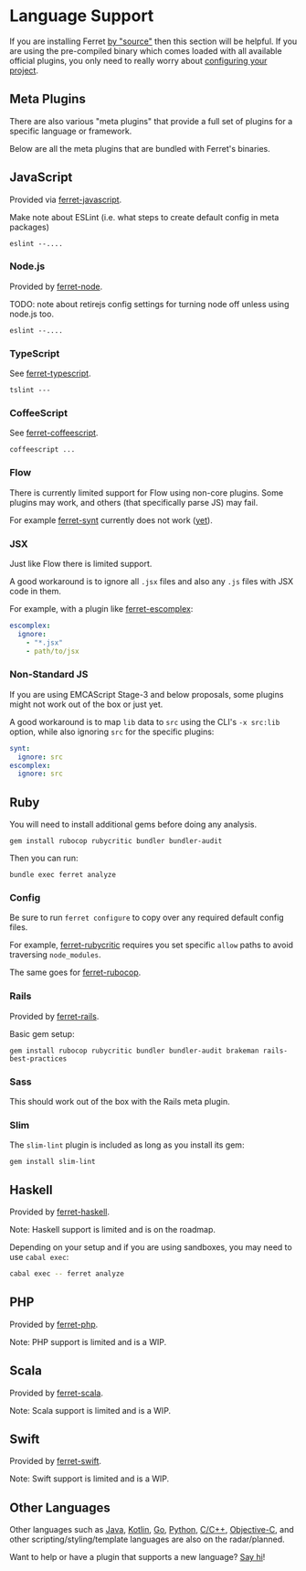 # Language Support

If you are installing Ferret [by "source"](start/#install-by-source) then this section
will be helpful. If you are using the pre-compiled binary which
comes loaded with all available official plugins, you only need to
really worry about [configuring your project](/analyze/#configure-your-project).

## Meta Plugins

There are also various "meta plugins" that provide a full set of plugins
for a specific language or framework.

Below are all the meta plugins that are bundled with Ferret's binaries.

## JavaScript

Provided via [ferret-javascript](https://github.com/forthright/ferret/tree/master/meta/javascript).

Make note about ESLint (i.e. what steps to create default config in meta packages)

    eslint --....

### Node.js

Provided by [ferret-node](https://github.com/forthright/ferret/tree/master/meta/node).

TODO: note about retirejs config settings for turning node off unless using node.js too.

    eslint --....

### TypeScript

See [ferret-typescript](https://github.com/forthright/ferret/tree/master/meta/node).

    tslint ---

### CoffeeScript

See [ferret-coffeescript](https://github.com/forthright/ferret/tree/master/meta/node).

    coffeescript ...

### Flow

There is currently limited support for Flow using non-core plugins.
Some plugins may work, and others (that specifically parse JS) may fail.

For example [ferret-synt](https://github.com/forthright/ferret-synt) currently does not work ([yet](https://github.com/brentlintner/synt/issues/99)).

### JSX

Just like Flow there is limited support.

A good workaround is to ignore all `.jsx` files
and also any `.js` files with JSX code in them.

For example, with a plugin like [ferret-escomplex](https://github.com/forthright/ferret-escomplex):
```yaml
escomplex:
  ignore:
    - "*.jsx"
    - path/to/jsx
```
### Non-Standard JS

If you are using EMCAScript Stage-3 and below proposals,
some plugins might not work out of the box or just yet.

A good workaround is to map `lib` data to `src` using the CLI's
`-x src:lib` option, while also ignoring `src` for the specific plugins:
```yaml
synt:
  ignore: src
escomplex:
  ignore: src
```
## Ruby

You will need to install additional gems before doing any analysis.

    gem install rubocop rubycritic bundler bundler-audit

Then you can run:

    bundle exec ferret analyze

### Config

Be sure to run `ferret configure` to copy over any required default
config files.

For example, [ferret-rubycritic](https://github.com/forthright/ferret-rubycritic#ignore) requires
you set specific `allow` paths to avoid traversing `node_modules`.

The same goes for [ferret-rubocop](https://github.com/forthright/ferret-rubocop#ignoring-files).

### Rails

Provided by [ferret-rails](https://github.com/forthright/ferret/tree/master/meta/rails).

Basic gem setup:

    gem install rubocop rubycritic bundler bundler-audit brakeman rails-best-practices

### Sass

This should work out of the box with the Rails meta plugin.

### Slim

The `slim-lint` plugin is included as long as you install its gem:

    gem install slim-lint

## Haskell

Provided by [ferret-haskell](https://github.com/forthright/ferret/tree/master/meta/haskell).

Note: Haskell support is limited and is on the roadmap.

Depending on your setup and if you are using sandboxes, you may need to use `cabal exec`:
```sh
cabal exec -- ferret analyze
```
## PHP

Provided by [ferret-php](https://github.com/forthright/ferret/tree/master/meta/php).

Note: PHP support is limited and is a WIP.

## Scala

Provided by [ferret-scala](https://github.com/forthright/ferret/tree/master/meta/scala).

Note: Scala support is limited and is a WIP.

## Swift

Provided by [ferret-swift](https://github.com/forthright/ferret/tree/master/meta/swift).

Note: Swift support is limited and is a WIP.

## Other Languages

Other languages such as [Java](), [Kotlin](), [Go](), [Python](), [C/C++](), [Objective-C](), and
other scripting/styling/template languages are also on the radar/planned.

Want to help or have a plugin that supports a new language? [Say hi](https://twitter.com/ferretci)!
